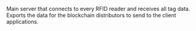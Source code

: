 Main server that connects to every RFID reader and receives all tag data. Exports the data for the blockchain distributors
to send to the client applications.
